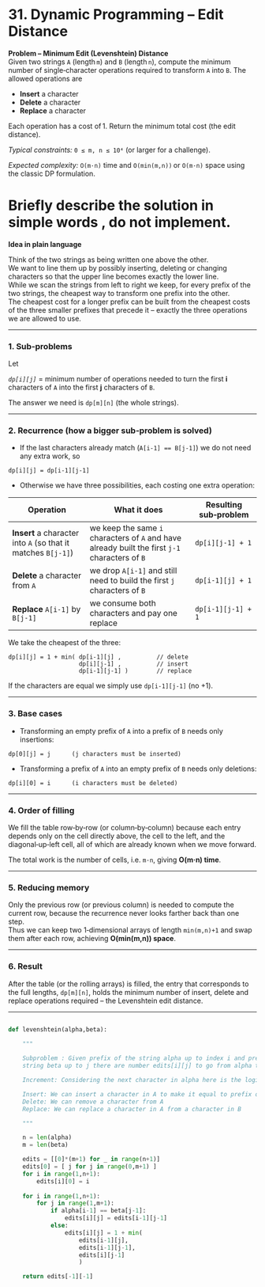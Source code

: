 # 31. Dynamic Programming – Edit Distance

**Problem – Minimum Edit (Levenshtein) Distance**  
Given two strings `A` (length `m`) and `B` (length `n`), compute the minimum number of single‑character operations required to transform `A` into `B`. The allowed operations are  

* **Insert** a character  
* **Delete** a character  
* **Replace** a character  

Each operation has a cost of 1. Return the minimum total cost (the edit distance).  

*Typical constraints:* `0 ≤ m, n ≤ 10⁴` (or larger for a challenge).  

*Expected complexity:* `O(m·n)` time and `O(min(m,n))` or `O(m·n)` space using the classic DP formulation.

# Briefly describe the solution in simple words , do not implement.

**Idea in plain language**

Think of the two strings as being written one above the other.  
We want to line them up by possibly inserting, deleting or changing characters so that the upper line becomes exactly the lower line.  
While we scan the strings from left to right we keep, for every prefix of the two strings, the cheapest way to transform one prefix into the other.  
The cheapest cost for a longer prefix can be built from the cheapest costs of the three smaller prefixes that precede it – exactly the three operations we are allowed to use.

---

### 1. Sub‑problems

Let  

*`dp[i][j]`* = minimum number of operations needed to turn the first **i** characters of `A` into the first **j** characters of `B`.

The answer we need is `dp[m][n]` (the whole strings).

---

### 2. Recurrence (how a bigger sub‑problem is solved)

* If the last characters already match (`A[i‑1] == B[j‑1]`) we do not need any extra work, so  

```
dp[i][j] = dp[i‑1][j‑1]
```

* Otherwise we have three possibilities, each costing one extra operation:

| Operation | What it does | Resulting sub‑problem |
|-----------|--------------|----------------------|
| **Insert** a character into `A` (so that it matches `B[j‑1]`) | we keep the same `i` characters of `A` and have already built the first `j‑1` characters of `B` | `dp[i][j‑1] + 1` |
| **Delete** a character from `A` | we drop `A[i‑1]` and still need to build the first `j` characters of `B` | `dp[i‑1][j] + 1` |
| **Replace** `A[i‑1]` by `B[j‑1]` | we consume both characters and pay one replace | `dp[i‑1][j‑1] + 1` |

We take the cheapest of the three:

```
dp[i][j] = 1 + min( dp[i‑1][j] ,          // delete
                    dp[i][j‑1] ,          // insert
                    dp[i‑1][j‑1] )        // replace
```

If the characters are equal we simply use `dp[i‑1][j‑1]` (no +1).

---

### 3. Base cases

* Transforming an empty prefix of `A` into a prefix of `B` needs only insertions:

```
dp[0][j] = j      (j characters must be inserted)
```

* Transforming a prefix of `A` into an empty prefix of `B` needs only deletions:

```
dp[i][0] = i      (i characters must be deleted)
```

---

### 4. Order of filling

We fill the table row‑by‑row (or column‑by‑column) because each entry depends only on the cell directly above, the cell to the left, and the diagonal‑up‑left cell, all of which are already known when we move forward.

The total work is the number of cells, i.e. `m·n`, giving **O(m·n) time**.

---

### 5. Reducing memory

Only the previous row (or previous column) is needed to compute the current row, because the recurrence never looks farther back than one step.  
Thus we can keep two 1‑dimensional arrays of length `min(m,n)+1` and swap them after each row, achieving **O(min(m,n)) space**.

---

### 6. Result

After the table (or the rolling arrays) is filled, the entry that corresponds to the full lengths, `dp[m][n]`, holds the minimum number of insert, delete and replace operations required – the Levenshtein edit distance.

---


```python 

def levenshtein(alpha,beta):

    """
    
    Subproblem : Given prefix of the string alpha up to index i and prefix of 
    string beta up to j there are number edits[i][j] to go from alpha to beta. 

    Increment: Considering the next character in alpha here is the logic:

    Insert: We can insert a character in A to make it equal to prefix of B
    Delete: We can remove a character from A 
    Replace: We can replace a character in A from a character in B

    """

    n = len(alpha)
    m = len(beta)

    edits = [[0]*(m+1) for _ in range(n+1)]
    edits[0] = [ j for j in range(0,m+1) ]
    for i in range(1,n+1):
        edits[i][0] = i
    
    for i in range(1,n+1):
        for j in range(1,m+1):
            if alpha[i-1] == beta[j-1]:
                edits[i][j] = edits[i-1][j-1]
            else:
                edits[i][j] = 1 + min(
                    edits[i-1][j],
                    edits[i-1][j-1],
                    edits[i][j-1]
                    )

    return edits[-1][-1]


```

